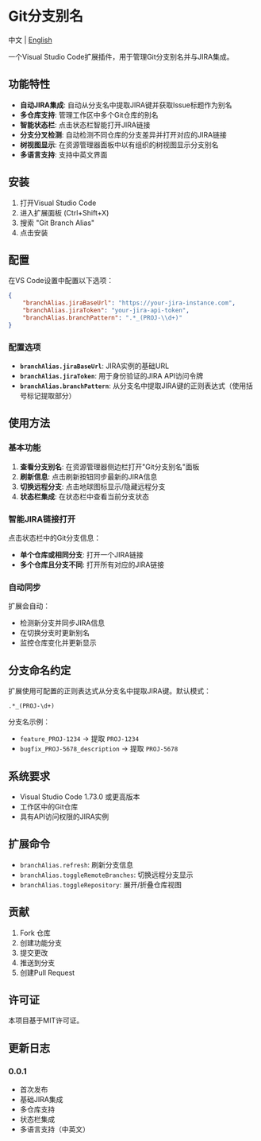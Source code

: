 # Git分支别名

中文 | [English](./README.md)

一个Visual Studio Code扩展插件，用于管理Git分支别名并与JIRA集成。

## 功能特性

- **自动JIRA集成**: 自动从分支名中提取JIRA键并获取Issue标题作为别名
- **多仓库支持**: 管理工作区中多个Git仓库的别名
- **智能状态栏**: 点击状态栏智能打开JIRA链接
- **分支分叉检测**: 自动检测不同仓库的分支差异并打开对应的JIRA链接
- **树视图显示**: 在资源管理器面板中以有组织的树视图显示分支别名
- **多语言支持**: 支持中英文界面

## 安装

1. 打开Visual Studio Code
2. 进入扩展面板 (Ctrl+Shift+X)
3. 搜索 "Git Branch Alias"
4. 点击安装

## 配置

在VS Code设置中配置以下选项：

```json
{
    "branchAlias.jiraBaseUrl": "https://your-jira-instance.com",
    "branchAlias.jiraToken": "your-jira-api-token",
    "branchAlias.branchPattern": ".*_(PROJ-\\d+)"
}
```

### 配置选项

- **`branchAlias.jiraBaseUrl`**: JIRA实例的基础URL
- **`branchAlias.jiraToken`**: 用于身份验证的JIRA API访问令牌
- **`branchAlias.branchPattern`**: 从分支名中提取JIRA键的正则表达式（使用括号标记提取部分）

## 使用方法

### 基本功能

1. **查看分支别名**: 在资源管理器侧边栏打开"Git分支别名"面板
2. **刷新信息**: 点击刷新按钮同步最新的JIRA信息
3. **切换远程分支**: 点击地球图标显示/隐藏远程分支
4. **状态栏集成**: 在状态栏中查看当前分支状态

### 智能JIRA链接打开

点击状态栏中的Git分支信息：

- **单个仓库或相同分支**: 打开一个JIRA链接
- **多个仓库且分支不同**: 打开所有对应的JIRA链接

### 自动同步

扩展会自动：
- 检测新分支并同步JIRA信息
- 在切换分支时更新别名
- 监控仓库变化并更新显示

## 分支命名约定

扩展使用可配置的正则表达式从分支名中提取JIRA键。默认模式：

```
.*_(PROJ-\d+)
```

分支名示例：
- `feature_PROJ-1234` → 提取 `PROJ-1234`
- `bugfix_PROJ-5678_description` → 提取 `PROJ-5678`

## 系统要求

- Visual Studio Code 1.73.0 或更高版本
- 工作区中的Git仓库
- 具有API访问权限的JIRA实例

## 扩展命令

- `branchAlias.refresh`: 刷新分支信息
- `branchAlias.toggleRemoteBranches`: 切换远程分支显示
- `branchAlias.toggleRepository`: 展开/折叠仓库视图

## 贡献

1. Fork 仓库
2. 创建功能分支
3. 提交更改
4. 推送到分支
5. 创建Pull Request

## 许可证

本项目基于MIT许可证。

## 更新日志

### 0.0.1

- 首次发布
- 基础JIRA集成
- 多仓库支持
- 状态栏集成
- 多语言支持（中英文） 